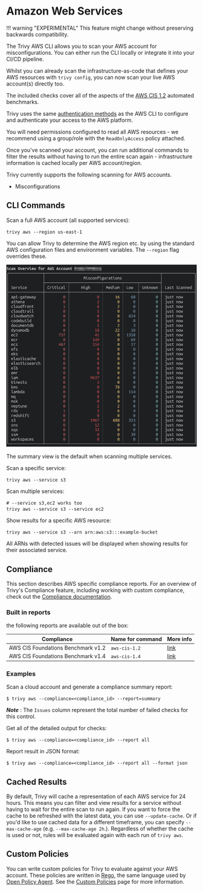 # Amazon Web Services

!!! warning "EXPERIMENTAL"
    This feature might change without preserving backwards compatibility.

The Trivy AWS CLI allows you to scan your AWS account for misconfigurations. 
You can either run the CLI locally or integrate it into your CI/CD pipeline. 

Whilst you can already scan the infrastructure-as-code that defines your AWS resources with `trivy config`, you can now scan your live AWS account(s) directly too.

The included checks cover all of the aspects of the [AWS CIS 1.2](https://docs.aws.amazon.com/securityhub/latest/userguide/securityhub-standards-cis.html) automated benchmarks.

Trivy uses the same [authentication methods](https://docs.aws.amazon.com/cli/latest/userguide/cli-chap-configure.html) as the AWS CLI to configure and authenticate your access to the AWS platform.

You will need permissions configured to read all AWS resources - we recommend using a group/role with the `ReadOnlyAccess` policy attached.

Once you've scanned your account, you can run additional commands to filter the results without having to run the entire scan again - infrastructure information is cached locally per AWS account/region.

Trivy currently supports the following scanning for AWS accounts.

- Misconfigurations

## CLI Commands

Scan a full AWS account (all supported services):

```shell
trivy aws --region us-east-1
```

You can allow Trivy to determine the AWS region etc. by using the standard AWS configuration files and environment variables. The `--region` flag overrides these.

![AWS Summary Report](../../imgs/trivy-aws.png)

The summary view is the default when scanning multiple services.

Scan a specific service:

```shell
trivy aws --service s3
```

Scan multiple services:

```shell
# --service s3,ec2 works too
trivy aws --service s3 --service ec2
```

Show results for a specific AWS resource:

```shell
trivy aws --service s3 --arn arn:aws:s3:::example-bucket
```

All ARNs with detected issues will be displayed when showing results for their associated service.

## Compliance
This section describes AWS specific compliance reports.
For an overview of Trivy's Compliance feature, including working with custom compliance, check out the [Compliance documentation](../compliance/compliance.md).

### Built in reports

the following reports are available out of the box:

| Compliance                         | Name for command | More info                                                                                            |
|------------------------------------|------------------|------------------------------------------------------------------------------------------------------|
| AWS CIS Foundations Benchmark v1.2 | `aws-cis-1.2`    | [link](https://d0.awsstatic.com/whitepapers/compliance/AWS_CIS_Foundations_Benchmark.pdf)            |
| AWS CIS Foundations Benchmark v1.4 | `aws-cis-1.4`    | [link](https://docs.aws.amazon.com/securityhub/latest/userguide/securityhub-cis-controls-1.4.0.html) |

### Examples

Scan a cloud account and generate a compliance summary report:

```
$ trivy aws --compliance=<compliance_id> --report=summary
```

***Note*** : The `Issues` column represent the total number of failed checks for this control.


Get all of the detailed output for checks:

```
$ trivy aws --compliance=<compliance_id> --report all
```

Report result in JSON format:

```
$ trivy aws --compliance=<compliance_id> --report all --format json
```

## Cached Results

By default, Trivy will cache a representation of each AWS service for 24 hours.
This means you can filter and view results for a service without having to wait for the entire scan to run again.
If you want to force the cache to be refreshed with the latest data, you can use `--update-cache`.
Or if you'd like to use cached data for a different timeframe, you can specify `--max-cache-age` (e.g. `--max-cache-age 2h`.).
Regardless of whether the cache is used or not, rules will be evaluated again with each run of `trivy aws`.

## Custom Policies

You can write custom policies for Trivy to evaluate against your AWS account.
These policies are written in [Rego](https://www.openpolicyagent.org/docs/latest/policy-language/), the same language used by [Open Policy Agent](https://www.openpolicyagent.org/).
See the [Custom Policies](../scanner/misconfiguration/custom/index.md) page for more information.

